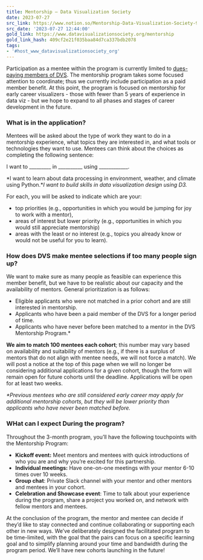 ```yaml
---
title: Mentorship — Data Visualization Society
date: 2023-07-27
src_link: https://www.notion.so/Mentorship-Data-Visualization-Society-93a9caed22644ef9abfe02cd3deda3a6
src_date: '2023-07-27 12:44:00'
gold_link: https://www.datavisualizationsociety.org/mentorship
gold_link_hash: 409cf2e21f035baa84d7ca337bdb2078
tags:
- '#host_www_datavisualizationsociety_org'
---
```



Participation as a mentee within the program is currently limited to [dues-paying members of DVS](/membership). The mentorship program takes some focused attention to coordinate; thus we currently include participation as a paid member benefit. At this point, the program is focused on mentorship for early career visualizers - those with fewer than 5 years of experience in data viz - but we hope to expand to all phases and stages of career development in the future.

### What is in the application?

Mentees will be asked about the type of work they want to do in a mentorship experience, what topics they are interested in, and what tools or technologies they want to use. Mentees can think about the choices as completing the following sentence:  


I want to \_\_\_\_\_\_\_\_\_ in \_\_\_\_\_\_\_\_\_\_ using \_\_\_\_\_\_\_\_\_\_\_\_.  
  
*I want to learn about data processing in environment, weather, and climate using Python.**I want to build skills in data visualization design using D3.*  


For each, you will be asked to indicate which are your:

* top priorities (e.g., opportunities in which you would be jumping for joy to work with a mentor),
* areas of interest but lower priority (e.g., opportunities in which you would still appreciate mentorship)
* areas with the least or no interest (e.g., topics you already know or would not be useful for you to learn).

### How does DVS make mentee selections if too many people sign up?

We want to make sure as many people as feasible can experience this member benefit, but we have to be realistic about our capacity and the availability of mentors. General prioritization is as follows:

* Eligible applicants who were not matched in a prior cohort and are still interested in mentorship.
* Applicants who have been a paid member of the DVS for a longer period of time.
* Applicants who have never before been matched to a mentor in the DVS Mentorship Program.\*

**We aim to match 100 mentees each cohort**; this number may vary based on availability and suitability of mentors (e.g., if there is a surplus of mentors that do not align with mentee needs, we will not force a match). We will post a notice at the top of this page when we will no longer be considering additional applications for a given cohort, though the form will remain open for future cohorts until the deadline. Applications will be open for at least two weeks.

*\*Previous mentees who are still considered early career may apply for additional mentorship cohorts, but they will be lower priority than applicants who have never been matched before.*

### WHat can I expect During the program?

Throughout the 3-month program, you’ll have the following touchpoints with the Mentorship Program:

* **Kickoff event:** Meet mentors and mentees with quick introductions of who you are and why you’re excited for this partnership.
* **Individual meetings:** Have one-on-one meetings with your mentor 6-10 times over 10 weeks.
* **Group chat**: Private Slack channel with your mentor and other mentors and mentees in your cohort.
* **Celebration and Showcase event**: Time to talk about your experience during the program, share a project you worked on, and network with fellow mentors and mentees.

At the conclusion of the program, the mentor and mentee can decide if they’d like to stay connected and continue collaborating or supporting each other in new ways. We’ve deliberately designed the facilitated program to be time-limited, with the goal that the pairs can focus on a specific learning goal and to simplify planning around your time and bandwidth during the program period. We’ll have new cohorts launching in the future!